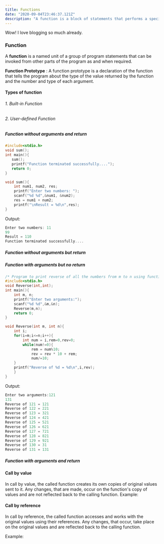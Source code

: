 ```yaml
---
title: Functions
date: "2020-09-04T23:46:37.121Z"
description: "A function is a block of statements that performs a specific task."
---
```


Wow! I love blogging so much already.

### Function

A **function** is a named unit of a group of program statements that can be invoked from other parts of the program as and when required.

**Function Prototype** : A function prototype is a declaration of the function that tells the program about the type of the value returned by the function and the number and type of each argument.

#### Types of function

###### 1. Built-in Function

###### 2. User-defined Function

##### Function without arguments and return

```c
#include<stdio.h>
void sum();
int main(){
   sum();
   printf("Function terminated successfully....");
   return 0;
}

void sum(){
    int num1, num2, res;
    printf("Enter two numbers: ");
    scanf("%d %d",&num1, &num2);
    res = num1 + num2;
    printf("\nResult = %d\n",res);
}
```

Output:

```c
Enter two numbers: 11
99
Result = 110
Function terminated successfully....
```

##### Function without arguments but return

##### Function with arguments but no return

```c
/* Program to print reverse of all the numbers from m to n using functions with arguments and no return type. the inputs in the program will be m and n variables and need to take these variables as arguments.*/
#include<stdio.h>
void Reverse(int,int);
int main(){
	int m, n;
	printf("Enter two arguments:");
	scanf("%d %d",&m,&n);
	Reverse(m,n);
	return 0;
}

void Reverse(int m, int n){
	int i;
	for(i=m;i<=n;i++){
		int num = i,rem=0,rev=0;
		while(num!=0){
			rem = num%10;
			rev = rev * 10 + rem;
			num/=10;	
	}	
	printf("Reverse of %d = %d\n",i,rev);
	}
}
```

Output:
```c
Enter two arguments:121
131
Reverse of 121 = 121
Reverse of 122 = 221
Reverse of 123 = 321
Reverse of 124 = 421
Reverse of 125 = 521
Reverse of 126 = 621
Reverse of 127 = 721
Reverse of 128 = 821
Reverse of 129 = 921
Reverse of 130 = 31
Reverse of 131 = 131
```

##### Function with arguments and return


#### Call by value

In call by value, the called function creates its own copies of original values sent to it. Any changes, that are made, occur on the function's copy of values and are not reflected back to the calling function.
Example:

#### Call by reference

In call by reference, the called function accesses and works with the original values using their references. Any changes, that occur, take place on the original values and are reflected back to the calling function.


Example:
